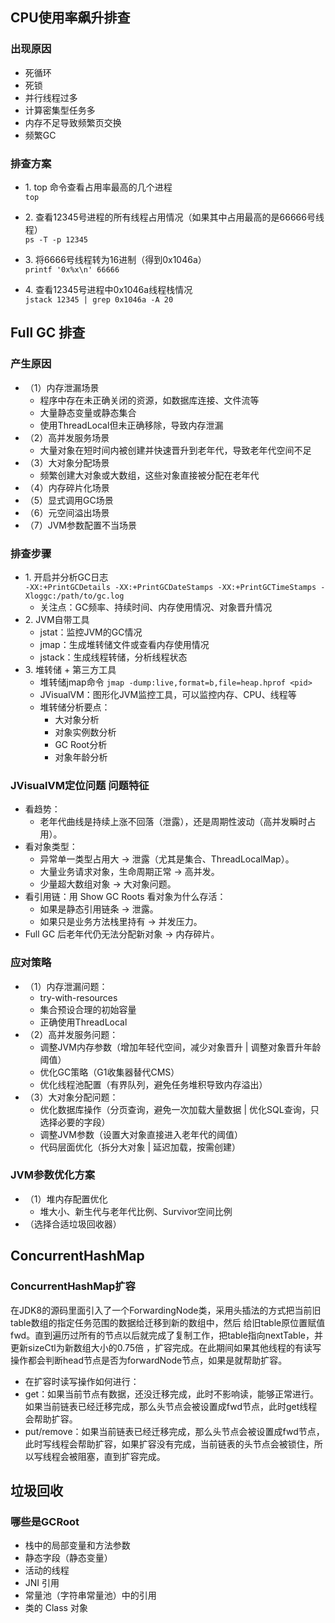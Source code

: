## CPU使用率飙升排查
### 出现原因
- 死循环
- 死锁
- 并行线程过多
- 计算密集型任务多
- 内存不足导致频繁页交换
- 频繁GC
### 排查方案
- 1\. top 命令查看占用率最高的几个进程  
```top```

- 2\. 查看12345号进程的所有线程占用情况（如果其中占用最高的是66666号线程）  
```ps -T -p 12345```

- 3\. 将6666号线程转为16进制（得到0x1046a）  
```printf '0x%x\n' 66666```

- 4\. 查看12345号进程中0x1046a线程栈情况  
```jstack 12345 | grep 0x1046a -A 20```

## Full GC 排查
### 产生原因
- （1）内存泄漏场景
  - 程序中存在未正确关闭的资源，如数据库连接、文件流等
  - 大量静态变量或静态集合
  - 使用ThreadLocal但未正确移除，导致内存泄漏
- （2）高并发服务场景
  - 大量对象在短时间内被创建并快速晋升到老年代，导致老年代空间不足
- （3）大对象分配场景
  - 频繁创建大对象或大数组，这些对象直接被分配在老年代
- （4）内存碎片化场景
- （5）显式调用GC场景
- （6）元空间溢出场景
- （7）JVM参数配置不当场景

### 排查步骤
- 1\. 开启并分析GC日志  
```-XX:+PrintGCDetails -XX:+PrintGCDateStamps -XX:+PrintGCTimeStamps -Xloggc:/path/to/gc.log```  
  - 关注点：GC频率、持续时间、内存使用情况、对象晋升情况
- 2\. JVM自带工具
  - jstat：监控JVM的GC情况
  - jmap：生成堆转储文件或查看内存使用情况
  - jstack：生成线程转储，分析线程状态
- 3\. 堆转储 + 第三方工具
  - 堆转储jmap命令
   ```jmap -dump:live,format=b,file=heap.hprof <pid>```
  - JVisualVM：图形化JVM监控工具，可以监控内存、CPU、线程等
  - 堆转储分析要点：
    - 大对象分析
    - 对象实例数分析
    - GC Root分析
    - 对象年龄分析

### JVisualVM定位问题 问题特征
- 看趋势：
  - 老年代曲线是持续上涨不回落（泄露），还是周期性波动（高并发瞬时占用）。
- 看对象类型：
  - 异常单一类型占用大 → 泄露（尤其是集合、ThreadLocalMap）。
  - 大量业务请求对象，生命周期正常 → 高并发。
  - 少量超大数组对象 → 大对象问题。
- 看引用链：用 Show GC Roots 看对象为什么存活：
  - 如果是静态引用链条 → 泄露。 
  - 如果只是业务方法栈里持有 → 并发压力。
- Full GC 后老年代仍无法分配新对象 → 内存碎片。

### 应对策略
- （1）内存泄漏问题：
  - try-with-resources
  - 集合预设合理的初始容量
  - 正确使用ThreadLocal
- （2）高并发服务问题：
  - 调整JVM内存参数（增加年轻代空间，减少对象晋升 | 调整对象晋升年龄阈值）
  - 优化GC策略（G1收集器替代CMS）
  - 优化线程池配置（有界队列，避免任务堆积导致内存溢出）
- （3）大对象分配问题：
  - 优化数据库操作（分页查询，避免一次加载大量数据 | 优化SQL查询，只选择必要的字段）
  - 调整JVM参数（设置大对象直接进入老年代的阈值）
  - 代码层面优化（拆分大对象 | 延迟加载，按需创建）

### JVM参数优化方案
- （1）堆内存配置优化
  - 堆大小、新生代与老年代比例、Survivor空间比例
- （选择合适垃圾回收器）

## ConcurrentHashMap
### ConcurrentHashMap扩容
在JDK8的源码里面引入了一个ForwardingNode类，采用头插法的方式把当前旧table数组的指定任务范围的数据给迁移到新的数组中，然后
给旧table原位置赋值fwd。直到遍历过所有的节点以后就完成了复制工作，把table指向nextTable，并更新sizeCtl为新数组大小的0.75倍 ，扩容完成。在此期间如果其他线程的有读写操作都会判断head节点是否为forwardNode节点，如果是就帮助扩容。
- 在扩容时读写操作如何进行：
- get：如果当前节点有数据，还没迁移完成，此时不影响读，能够正常进行。 如果当前链表已经迁移完成，那么头节点会被设置成fwd节点，此时get线程会帮助扩容。 
- put/remove：如果当前链表已经迁移完成，那么头节点会被设置成fwd节点，此时写线程会帮助扩容，如果扩容没有完成，当前链表的头节点会被锁住，所以写线程会被阻塞，直到扩容完成。 


## 垃圾回收
### 哪些是GCRoot
- 栈中的局部变量和方法参数
- 静态字段（静态变量）
- 活动的线程
- JNI 引用
- 常量池（字符串常量池）中的引用
- 类的 Class 对象